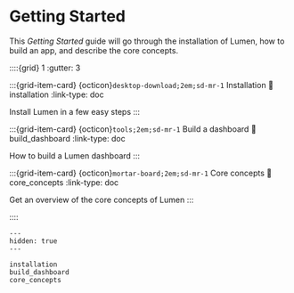 # Getting Started

This _Getting Started_ guide will go through the installation of Lumen, how to build an app, and describe the core concepts.


::::{grid} 1
:gutter: 3

:::{grid-item-card} {octicon}`desktop-download;2em;sd-mr-1` Installation
:link: installation
:link-type: doc

Install Lumen in a few easy steps
:::

:::{grid-item-card} {octicon}`tools;2em;sd-mr-1` Build a dashboard
:link: build_dashboard
:link-type: doc

How to build a Lumen dashboard
:::

:::{grid-item-card} {octicon}`mortar-board;2em;sd-mr-1` Core concepts
:link: core_concepts
:link-type: doc

Get an overview of the core concepts of Lumen
:::


::::


```{toctree}
---
hidden: true
---

installation
build_dashboard
core_concepts

```
